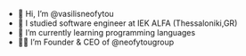 - 👋 Hi, I’m @vasilisneofytou
- 👀 I studied software engineer at IEK ALFA (Thessaloniki,GR)
- 🌱 I’m currently learning programming languages
- 👨‍💼 I’m Founder & CEO of @neofytougroup

<!---
vasilisneofytou/vasilisneofytou is a ✨ special ✨ repository because its `README.md` (this file) appears on your GitHub profile.
You can click the Preview link to take a look at your changes.
--->
